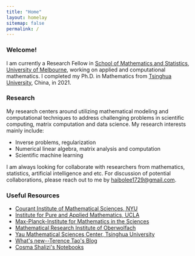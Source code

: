 ```yaml
---
title: "Home"
layout: homelay
sitemap: false
permalink: /
---
```


### Welcome!

I am currently a Research Fellow in <a href='https://ms.unimelb.edu.au/' target='_blank'>School of Mathematics and Statistics, University of Melbourne<a>, working on applied and computational mathematics. I completed my Ph.D. in Mathematics from <a href='https://www.tsinghua.edu.cn/en/' target='_blank'>Tsinghua University<a>, China, in 2021.


### Research

My research centers around utilizing mathematical modeling and computational techniques to address challenging problems in scientific computing, matrix computation and data science. My research interests mainly include:
* Inverse problems, regularization
* Numerical linear algebra, matrix analysis and computation
* Scientific machine learning

I am always looking for collaborate with researchers from mathematics, statistics, artificial intelligence and etc. For discussion of potential collaborations, please reach out to me by <a href="mailto:haibolee1729@gmail.com" target="_blank"> haibolee1729@gmail.com.</a> <br/>



<!-- ### About Mathematics

Mathematics is the study of numbers, quantities, shapes, structures, and patterns, as well as the relationships between them. It involves abstract reasoning and logical deduction to understand and describe the world around us in a precise and systematic way. Mathematics can be applied in countless fields, such as science, engineering, economics, and even art, to solve problems, model real-world phenomena, and make predictions.

<div class="container">
<div class="row">
<center>
<img src="{{ site.url }}{{ site.baseurl }}/images/Gyroid.jpg" width="80%"/><br/>
Gyroid, a type of minimal surface that have cropped up in the design of microparticles for drug delivery. <br/>
<!-- by Paul Nylander -->
<!-- </center>
</div>
</div>
<br/> --> 

### Useful Resources

* <a href='https://cims.nyu.edu/dynamic/' target='_blank'>Courant Institute of Mathematical Sciences, NYU<a>
* <a href='https://www.ipam.ucla.edu/' target='_blank'>Institute for Pure and Applied Mathematics, UCLA<a>
* <a href='https://www.mis.mpg.de/' target='_blank'>Max-Planck-Institute for Mathematics in the Sciences<a>
* <a href='https://www.mfo.de/' target='_blank'>Mathematical Research Institute of Oberwolfach<a>
* <a href='https://ymsc.tsinghua.edu.cn/en/index.htm' target='_blank'>Yau Mathematical Sciences Center, Tsinghua University<a>
* <a href='https://terrytao.wordpress.com/' target='_blank'>What's new--Terence Tao's Blog<a>
* <a href='http://bactra.org/notebooks/' target='_blank'>Cosma Shalizi's Notebooks<a>


